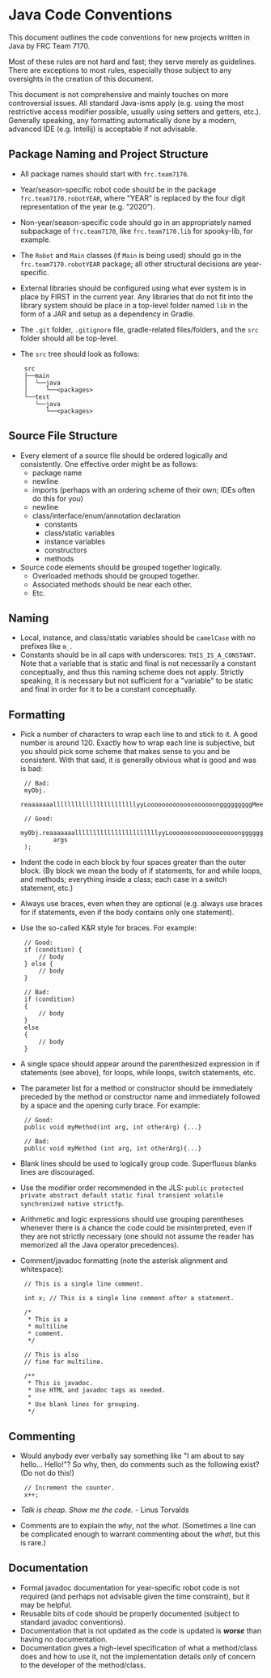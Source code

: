 # Java Code Conventions

This document outlines the code conventions for new projects written in Java by FRC Team 7170.

Most of these rules are not hard and fast; they serve merely as guidelines. There are exceptions to most rules,
especially those subject to any oversights in the creation of this document.

This document is not comprehensive and mainly touches on more controversial issues.
All standard Java-isms apply (e.g. using the most restrictive access modifier possible, usually using setters and
getters, etc.).
Generally speaking, any formatting automatically done by a modern, advanced IDE (e.g. Intellij) is acceptable if not
advisable.

## Package Naming and Project Structure

 - All package names should start with `frc.team7170`.
 - Year/season-specific robot code should be in the package `frc.team7170.robotYEAR`, where "YEAR" is replaced by the
   four digit representation of the year (e.g. "2020").
 - Non-year/season-specific code should go in an appropriately named subpackage of `frc.team7170`, like
   `frc.team7170.lib` for spooky-lib, for example.
 - The `Robot` and `Main` classes (if `Main` is being used) should go in the `frc.team7170.robotYEAR` package; all other
   structural decisions are year-specific.
 - External libraries should be configured using what ever system is in place by FIRST in the current year. Any
   libraries that do not fit into the library system should be place in a top-level folder named `lib` in the form of a
   JAR and setup as a dependency in Gradle.
 - The `.git` folder, `.gitignore` file, gradle-related files/folders, and the `src` folder should all be top-level.
 - The `src` tree should look as follows:
   
        src
        ├──main
        │  └──java
        │     └──<packages>
        └──test
           └──java
              └──<packages>
              
## Source File Structure

 - Every element of a source file should be ordered logically and consistently. One effective order might be as follows:
   - package name
   - newline
   - imports (perhaps with an ordering scheme of their own; IDEs often do this for you)
   - newline
   - class/interface/enum/annotation declaration
     - constants
     - class/static variables
     - instance variables
     - constructors
     - methods
 - Source code elements should be grouped together logically.
   - Overloaded methods should be grouped together.
   - Associated methods should be near each other.
   - Etc.
 
## Naming

 - Local, instance, and class/static variables should be `camelCase` with no prefixes like `m_`.
 - Constants should be in all caps with underscores: `THIS_IS_A_CONSTANT`. Note that a variable that is static and final
   is not necessarily a constant conceptually, and thus this naming scheme does not apply. Strictly speaking, it is
   necessary but not sufficient for a "variable" to be static and final in order for it to be a constant conceptually.
   
## Formatting

 - Pick a number of characters to wrap each line to and stick to it. A good number is around 120.
   Exactly how to wrap each line is subjective, but you should pick some scheme that makes sense to you and be
   consistent. With that said, it is generally obvious what is good and was is bad:
        
        // Bad:
        myObj.
        reaaaaaaalllllllllllllllllllllllyyLooooooooooooooooooongggggggggMeeeeeeeetttthhhhhhhoodCallllll(args);
            
        // Good:
        myObj.reaaaaaaalllllllllllllllllllllllyyLooooooooooooooooooongggggggggMeeeeeeeetttthhhhhhhoodCallllll(
                args
        );

 - Indent the code in each block by four spaces greater than the outer block. (By block we mean the body of if
   statements, for and while loops, and methods; everything inside a class; each case in a switch statement, etc.)
 - Always use braces, even when they are optional (e.g. always use braces for if statements, even if the body contains
   only one statement).
 - Use the so-called K&R style for braces. For example:
 
        // Good:
        if (condition) {
            // body
        } else {
            // body
        }
        
        // Bad:
        if (condition)
        {
            // body
        }
        else
        {
            // body
        }

 - A single space should appear around the parenthesized expression in if statements (see above), for loops,
   while loops, switch statements, etc.
 - The parameter list for a method or constructor should be immediately preceded by the method or constructor name and
   immediately followed by a space and the opening curly brace. For example:
        
        // Good:
        public void myMethod(int arg, int otherArg) {...}
        
        // Bad:
        public void myMethod (int arg, int otherArg){...}

 - Blank lines should be used to logically group code. Superfluous blanks lines are discouraged.
 - Use the modifier order recommended in the JLS:
   `public protected private abstract default static final transient volatile synchronized native strictfp`.
 - Arithmetic and logic expressions should use grouping parentheses whenever there is a chance the code could be
   misinterpreted, even if they are not strictly necessary (one should not assume the reader has memorized all the Java
   operator precedences).
 - Comment/javadoc formatting (note the asterisk alignment and whitespace):
   
        // This is a single line comment.
        
        int x; // This is a single line comment after a statement.
        
        /*
         * This is a
         * multiline
         * comment.
         */
        
        // This is also
        // fine for multiline.
        
        /**
         * This is javadoc.
         * Use HTML and javadoc tags as needed.
         *
         * Use blank lines for grouping.
         */

## Commenting

 - Would anybody ever verbally say something like "I am about to say hello... Hello!"? So why, then, do comments such as
   the following exist? (Do not do this!)
   
        // Increment the counter.
        x++;
        
 - *Talk is cheap. Show me the code.* - Linus Torvalds
 - Comments are to explain the *why*, not the *what*. (Sometimes a line can be complicated enough to warrant commenting
   about the *what*, but this is rare.)
 
## Documentation

 - Formal javadoc documentation for year-specific robot code is not required (and perhaps not advisable given the time
   constraint), but it may be helpful.
 - Reusable bits of code should be properly documented (subject to standard javadoc conventions).
 - Documentation that is not updated as the code is updated is ***worse*** than having no documentation.
 - Documentation gives a high-level specification of what a method/class does and how to use it, not the implementation
   details only of concern to the developer of the method/class.
